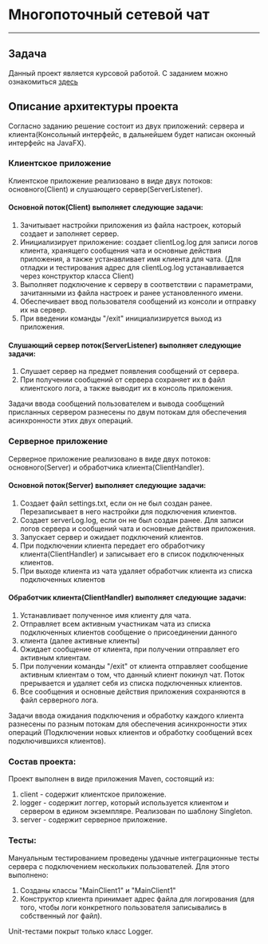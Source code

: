 # Многопоточный сетевой чат

---

## Задача
Данный проект является курсовой работой. С заданием можно
ознакомиться [здесь](https://github.com/netology-code/jd-homeworks/blob/master/diploma/networkchat.md)
## Описание архитектуры проекта
Согласно заданию решение состоит из двух приложений: сервера и клиента(Консольный интерфейс, 
в дальнейшем будет написан оконный интерфейс на JavaFX).
### Клиентское приложение
Клиентское приложение реализовано в виде двух потоков: основного(Client) и слушающего сервер(ServerListener).

#### Основной поток(Client) выполняет следующие задачи:
1. Зачитывает настройки приложения из файла настроек, который создает и заполняет сервер.
2. Инициализирует приложение: создает clientLog.log для записи логов
клиента, хранящего сообщения чата и основные действия приложения, а также устанавливает имя клиента для чата.
   (Для отладки и тестирования адрес для clientLog.log устанавливается через конструктор класса Client)
3. Выполняет подключение к серверу в соответствии с параметрами, зачитанными из файла настроек
и ранее установленного имени.
4. Обеспечивает ввод пользователя сообщений из консоли и отправку их на сервер.
5. При введении команды "/exit" инициализируется выход из приложения.

#### Слушающий сервер поток(ServerListener) выполняет следующие задачи:
1. Слушает сервер на предмет появления сообщений от сервера.
2. При получении сообщений от сервера сохраняет их в файл клиентского лога, а также выводит
их в консоль приложения.

Задачи ввода сообщений пользователем и вывода сообщений присланных сервером разнесены по двум потокам для
обеспечения асинхронности этих двух операций.

### Серверное приложение
Серверное приложение реализовано в виде двух потоков: основного(Server) и обработчика клиента(ClientHandler).
#### Основной поток(Server) выполняет следующие задачи:
1. Создает файл settings.txt, если он не был создан ранее. Перезаписывает в него настройки для подключения клиентов.
2. Создает serverLog.log, если он не был создан ранее. Для записи логов сервера и сообщений чата и основные действия
приложения.
3. Запускает сервер и ожидает подключений клиентов.
4. При подключении клиента передает его обработчику клиента(ClientHandler) и записывает его в список подключенных 
клиентов. 
5. При выходе клиента из чата удаляет обработчик клиента из списка подключенных клиентов

#### Обработчик клиента(ClientHandler) выполняет следующие задачи:
1. Устанавливает полученное имя клиенту для чата.
2. Отправляет всем активным участникам чата из списка подключенных клиентов сообщение о присоединении данного 
3. клиента (далее активные клиенты)
4. Ожидает сообщение от клиента, при получении отправляет его активным клиентам.
5. При получении команды "/exit" от клиента отправляет сообщение активным клиентам о том, что данный клиент покинул чат.
Поток прерывается и удаляет себя из списка подключенных клиентов.
6. Все сообщения и основные действия приложения сохраняются в файл серверного лога.

Задачи ввода ожидания подключения и обработку каждого клиента разнесены по разным потокам для
обеспечения асинхронности этих операций (Подключении новых клиентов и обработку сообщений всех подключившихся
клиентов).

### Состав проекта:
Проект выполнен в виде приложения Maven, состоящий из:
1. client - содержит клиентское приложение.
2. logger - содержит логгер, который используется клиентом и сервером в едином экземпляре. Реализован по шаблону Singleton.
3. server - содержит серверное приложение.


### Тесты:
Мануальным тестированием проведены удачные интеграционные тесты сервера с подключением нескольких пользователей. Для этого выполнено:
1. Созданы классы "MainClient1" и "MainClient1"
2. Конструктор клиента принимает адрес файла для логирования (для того, чтобы логи конкретного пользователя
записывались в собственный лог файл).

Unit-тестами покрыт только класс Logger.

